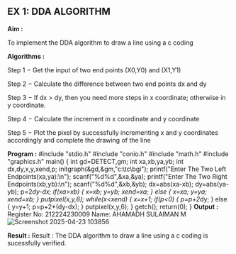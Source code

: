 ## EX 1: DDA ALGORITHM 

**Aim :**

To  implement the DDA algorithm to draw a line using a c coding

**Algorithms :**

Step 1 − Get the input of two end points (X0,Y0) and (X1,Y1)

Step 2 − Calculate the difference between two end points dx and  dy 

Step 3 − If dx > dy, then you need more steps in x coordinate; otherwise in y coordinate.

Step 4 − Calculate the increment in x coordinate and y coordinate

Step 5 − Plot the pixel by successfully incrementing x and y coordinates accordingly and complete the drawing of the line

**Program :**
#include "stdio.h"
#include "conio.h"
#include "math.h"
#include "graphics.h"
main()
{
int gd=DETECT,gm;
int xa,xb,ya,yb;
int dx,dy,x,y,xend,p;
initgraph(&gd,&gm,"c:\\tc\\bgi");
printf("Enter The Two Left Endpoints(xa,ya):\n");
scanf("%d%d",&xa,&ya);
printf("Enter The Two Right Endpoints(xb,yb):\n");
scanf("%d%d",&xb,&yb);
dx=abs(xa-xb);
dy=abs(ya-yb);
p=2*dy-dx;
if(xa>xb)
{
x=xb;
y=yb;
xend=xa;
}
else
{
x=xa;
y=ya;
xend=xb;
}
 putpixel(x,y,6);
 while(x<xend)
 {
 x=x+1;
 if(p<0)
 {
 p=p+2*dy;
 }
 else
 {
 y=y+1;
 p=p+2*(dy-dx);
 }
 putpixel(x,y,6);
 }
 getch();
 return(0);
}
**Output :**
Register No: 212224230009
Name: AHAMADH SULAIMAN M
![Screenshot 2025-04-23 103856](https://github.com/user-attachments/assets/7f9e8f0c-5b4e-4a42-b130-6d54754ec907)


**Result :**
Result : The DDA algorithm to draw a line using a c coding is sucessfully verified.
